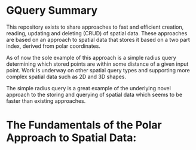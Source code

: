 # GQuery Summary
This repository exists to share approaches to fast and efficient creation, reading, updating and deleting (CRUD) of spatial data. These approaches are based on an approach to spatial data that stores it based on a two part index, derived from polar coordinates. 

As of now the sole example of this approach is a simple radius query determining which stored points are within some distance of a given input point. Work is underway on other spatial query types and supporting more complex spatial data such as 2D and 3D shapes.

The simple radius query is a great example of the underlying novel approach to the storing and querying of spatial data which seems to be faster than existing approaches. 


# The Fundamentals of the Polar Approach to Spatial Data:

